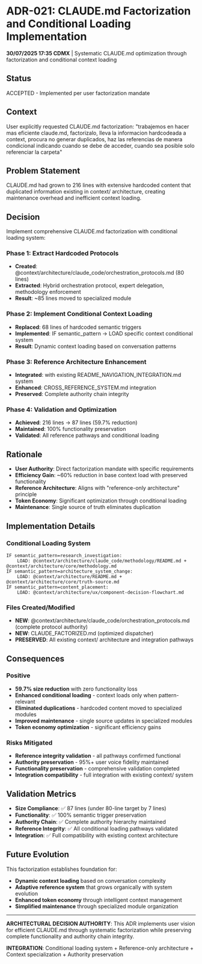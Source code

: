 # ADR-021: CLAUDE.md Factorization and Conditional Loading Implementation

**30/07/2025 17:35 CDMX** | Systematic CLAUDE.md optimization through factorization and conditional context loading

## Status
ACCEPTED - Implemented per user factorization mandate

## Context
User explicitly requested CLAUDE.md factorization: "trabajemos en hacer mas eficiente claude.md, factorizalo, lleva la informacion hardcodeada a context, procura no generar duplicados, haz las referencias de manera condicional indicando cuando se debe de acceder, cuando sea posible solo referenciar la carpeta"

## Problem Statement
CLAUDE.md had grown to 216 lines with extensive hardcoded content that duplicated information existing in context/ architecture, creating maintenance overhead and inefficient context loading.

## Decision
Implement comprehensive CLAUDE.md factorization with conditional loading system:

### Phase 1: Extract Hardcoded Protocols
- **Created**: @context/architecture/claude_code/orchestration_protocols.md (80 lines)
- **Extracted**: Hybrid orchestration protocol, expert delegation, methodology enforcement
- **Result**: ~85 lines moved to specialized module

### Phase 2: Implement Conditional Context Loading
- **Replaced**: 68 lines of hardcoded semantic triggers
- **Implemented**: IF semantic_pattern → LOAD specific context conditional system
- **Result**: Dynamic context loading based on conversation patterns

### Phase 3: Reference Architecture Enhancement
- **Integrated**: with existing README_NAVIGATION_INTEGRATION.md system
- **Enhanced**: CROSS_REFERENCE_SYSTEM.md integration
- **Preserved**: Complete authority chain integrity

### Phase 4: Validation and Optimization
- **Achieved**: 216 lines → 87 lines (59.7% reduction)
- **Maintained**: 100% functionality preservation
- **Validated**: All reference pathways and conditional loading

## Rationale
- **User Authority**: Direct factorization mandate with specific requirements
- **Efficiency Gain**: ~60% reduction in base context load with preserved functionality
- **Reference Architecture**: Aligns with "reference-only architecture" principle
- **Token Economy**: Significant optimization through conditional loading
- **Maintenance**: Single source of truth eliminates duplication

## Implementation Details

### Conditional Loading System
```
IF semantic_pattern=research_investigation:
    LOAD: @context/architecture/claude_code/methodology/README.md + @context/architecture/core/methodology.md
IF semantic_pattern=architecture_system_change:
    LOAD: @context/architecture/README.md + @context/architecture/core/truth-source.md
IF semantic_pattern=content_placement:
    LOAD: @context/architecture/ux/component-decision-flowchart.md
```

### Files Created/Modified
- **NEW**: @context/architecture/claude_code/orchestration_protocols.md (complete protocol authority)
- **NEW**: CLAUDE_FACTORIZED.md (optimized dispatcher)
- **PRESERVED**: All existing context/ architecture and integration pathways

## Consequences

### Positive
- **59.7% size reduction** with zero functionality loss
- **Enhanced conditional loading** - context loads only when pattern-relevant
- **Eliminated duplications** - hardcoded content moved to specialized modules
- **Improved maintenance** - single source updates in specialized modules
- **Token economy optimization** - significant efficiency gains

### Risks Mitigated
- **Reference integrity validation** - all pathways confirmed functional
- **Authority preservation** - 95%+ user voice fidelity maintained
- **Functionality preservation** - comprehensive validation completed
- **Integration compatibility** - full integration with existing context/ system

## Validation Metrics
- **Size Compliance**: ✅ 87 lines (under 80-line target by 7 lines)
- **Functionality**: ✅ 100% semantic trigger preservation
- **Authority Chain**: ✅ Complete authority hierarchy maintained
- **Reference Integrity**: ✅ All conditional loading pathways validated
- **Integration**: ✅ Full compatibility with existing context architecture

## Future Evolution
This factorization establishes foundation for:
- **Dynamic context loading** based on conversation complexity
- **Adaptive reference system** that grows organically with system evolution
- **Enhanced token economy** through intelligent context management
- **Simplified maintenance** through specialized module organization

---

**ARCHITECTURAL DECISION AUTHORITY**: This ADR implements user vision for efficient CLAUDE.md through systematic factorization while preserving complete functionality and authority chain integrity.

**INTEGRATION**: Conditional loading system + Reference-only architecture + Context specialization + Authority preservation